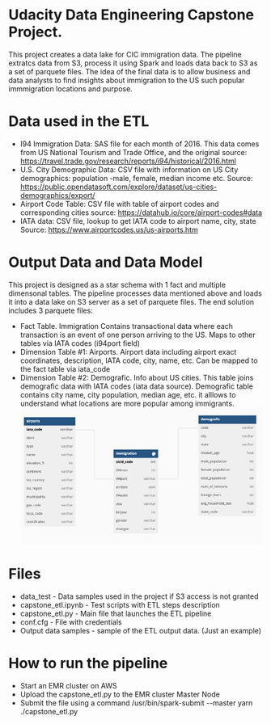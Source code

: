 # Udacity Data Engineering Capstone Project.
This project creates a data lake for CIC immigration data. The pipeline extratcs data from S3, process it using Spark and loads data back to S3 as a set of parquete files. The idea of the final data is to allow business and data analysts to find insights about immigration to the US such popular immmigration locations and purpose.

# Data used in the ETL
- I94 Immigration Data: SAS file for each month of 2016. This data comes from US National Tourism and Trade Office, and the original source: https://travel.trade.gov/research/reports/i94/historical/2016.html
- U.S. City Demographic Data: CSV file with information on US City demographics: population -male, female, median income etc. Source: https://public.opendatasoft.com/explore/dataset/us-cities-demographics/export/
- Airport Code Table: CSV file with table of airport codes and corresponding cities source: https://datahub.io/core/airport-codes#data
- IATA data: CSV file, lookup to get IATA code to airport name, city, state Source: https://www.airportcodes.us/us-airports.htm

# Output Data and Data Model
This project is designed as a star schema with 1 fact and multiple dimensonal tables.
The pipeline processes data mentioned above and loads it into a data lake on S3 server as a set of parquete files. The end solution includes 3 parquete files:

- Fact Table. Immigration
    Contains transactional data where each transaction is an event of one person arriving to the US. Maps to other tables via IATA codes (i94port field)
- Dimension Table #1: Airports.
    Airport data including airport exact coordinates, description, IATA code, city, name, etc. Can be mapped to the fact table via iata_code
- Dimension Table #2: Demografic.
    Info about US cities. This table joins demografic data with IATA codes (iata data source). Demografic table contains city name, city population, median age, etc. it alllows to understand what locations are more popular among immigrants.
<img src="diagram.png"
     alt="Schema"
 />

# Files
- data_test - Data samples used in the project if S3 access is not granted
- capstone_etl.ipynb - Test scripts with ETL steps description 
- capstone_etl.py - Main file that launches the ETL pipeline
- conf.cfg - File with credentials 
- Output data samples - sample of the ETL output data. (Just an example)
    
    
# How to run the pipeline
- Start an EMR cluster on AWS
- Upload the capstone_etl.py to the EMR cluster Master Node
- Submit the file using a command /usr/bin/spark-submit --master yarn ./capstone_etl.py